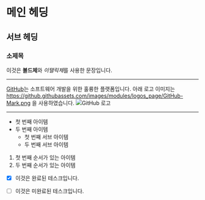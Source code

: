 # 메인 헤딩
## 서브 헤딩
### 소제목

이것은 **볼드체**와 *이탤릭체*를 사용한 문장입니다.

---

[GitHub](https://github.com/)는 소프트웨어 개발을 위한 훌륭한 플랫폼입니다.
아래 로고 이미지는 https://github.githubassets.com/images/modules/logos_page/GitHub-Mark.png 을 사용하였습니다.
![GitHub 로고](https://github.githubassets.com/images/modules/logos_page/GitHub-Mark.png)

---

- 첫 번째 아이템
- 두 번째 아이템
  - 첫 번째 서브 아이템
  - 두 번째 서브 아이템

1. 첫 번째 순서가 있는 아이템
2. 두 번째 순서가 있는 아이템

- [x] 이것은 완료된 테스크입니다.
- [ ] 이것은 미완료된 테스크입니다.

